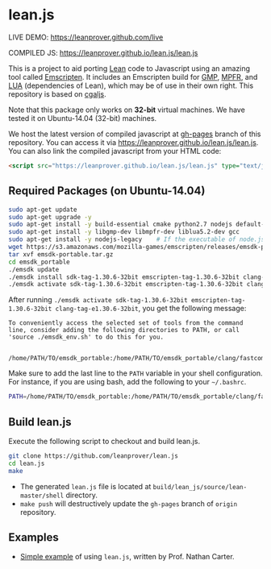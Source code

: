 lean.js
=======

LIVE DEMO: https://leanprover.github.com/live

COMPILED JS: https://leanprover.github.io/lean.js/lean.js

This is a project to aid porting [Lean](http://leanprover.github.io/)
code to Javascript using an amazing tool called
[Emscripten](https://github.com/kripken/emscripten). It includes an
Emscripten build for [GMP](http://gmplib.org/),
[MPFR](http://www.mpfr.org/), and [LUA](http://lua.org) (dependencies
of Lean), which may be of use in their own right. This repository is
based on [cgaljs](https://github.com/marcosscriven/cgaljs).


Note that this package only works on **32-bit** virtual machines. We
have tested it on Ubuntu-14.04 (32-bit) machines.

We host the latest version of compiled javascript at
[gh-pages](https://github.com/leanprover/lean.js/tree/gh-pages) branch
of this repository. You can access it via https://leanprover.github.io/lean.js/lean.js.
You can also link the compiled javascript from your HTML code:

```html
<script src="https://leanprover.github.io/lean.js/lean.js" type="text/javascript" charset="utf-8"></script>
```


Required Packages (on Ubuntu-14.04)
-----------------------------------

```bash
sudo apt-get update
sudo apt-get upgrade -y
sudo apt-get install -y build-essential cmake python2.7 nodejs default-jre git wget m4
sudo apt-get install -y libgmp-dev libmpfr-dev liblua5.2-dev gcc
sudo apt-get install -y nodejs-legacy    # If the executable of node.js is `nodejs` instead of `node`
wget https://s3.amazonaws.com/mozilla-games/emscripten/releases/emsdk-portable.tar.gz
tar xvf emsdk-portable.tar.gz
cd emsdk_portable
./emsdk update
./emsdk install sdk-tag-1.30.6-32bit emscripten-tag-1.30.6-32bit clang-tag-e1.30.6-32bit
./emsdk activate sdk-tag-1.30.6-32bit emscripten-tag-1.30.6-32bit clang-tag-e1.30.6-32bit
```

After running `./emsdk activate sdk-tag-1.30.6-32bit emscripten-tag-1.30.6-32bit clang-tag-e1.30.6-32bit`, you get the following message:

```
To conveniently access the selected set of tools from the command line, consider adding the following directories to PATH, or call 'source ./emsdk_env.sh' to do this for you.

   /home/PATH/TO/emsdk_portable:/home/PATH/TO/emsdk_portable/clang/fastcomp/build_master_32/bin:/home/PATH/TO/emsdk_portable/emscripten/master
```

Make sure to add the last line to the `PATH` variable in your shell configuration. For instance, if you are using bash, add the following to your `~/.bashrc`.

```bash
PATH=/home/PATH/TO/emsdk_portable:/home/PATH/TO/emsdk_portable/clang/fastcomp/build_master_32/bin:/home/PATH/TO/emsdk_portable/emscripten/master:$PATH
```

Build lean.js
--------------

Execute the following script to checkout and build lean.js.
```bash
git clone https://github.com/leanprover/lean.js
cd lean.js
make
```

 - The generated ``lean.js`` file is located at ``build/lean_js/source/lean-master/shell`` directory.
 - ``make push`` will destructively update the ``gh-pages`` branch of ``origin`` repository.

Examples
--------

 - [Simple example](https://github.com/leanprover/lean.js/blob/master/examples/simple-lean-js-example.html) of using `lean.js`, written by Prof. Nathan Carter.
